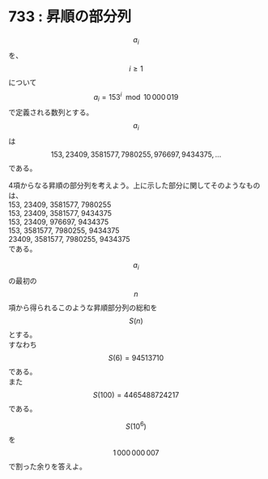 # 733 : 昇順の部分列

$$a_i$$を、$$i \geq 1$$について$$a_i = 153^i \mod 10\,000\,019$$で定義される数列とする。\
$$a_i$$は$$153, 23409, 3581577, 7980255, 976697, 9434375, \dots$$である。

4項からなる昇順の部分列を考えよう。上に示した部分に関してそのようなものは、\
153, 23409, 3581577, 7980255\
153, 23409, 3581577, 9434375\
153, 23409, 976697, 9434375\
153, 3581577, 7980255, 9434375\
23409, 3581577, 7980255, 9434375\
である。

$$a_i$$の最初の$$n$$項から得られるこのような昇順部分列の総和を$$S(n)$$とする。\
すなわち$$S(6) = 94513710$$である。\
また$$S(100) = 4465488724217$$である。

$$S(10^6)$$を$$1\,000\,000\,007$$で割った余りを答えよ。
